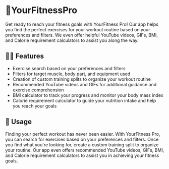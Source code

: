 # 💪YourFitnessPro

Get ready to reach your fitness goals with YourFitness Pro! Our app helps you find the perfect exercises for your workout routine based on your preferences and filters. We even offer helpful YouTube videos, GIFs, BMI, and Calorie requirement calculators to assist you along the way.

## 🏋️‍♀️ Features

- Exercise search based on your preferences and filters
- Filters for target muscle, body part, and equipment used
- Creation of custom training splits to organize your workout routine
- Recommended YouTube videos and GIFs for additional guidance and exercise comprehension
- BMI calculator to track your progress and monitor your body mass index
- Calorie requirement calculator to guide your nutrition intake and help you reach your goals

## 🤔 Usage

Finding your perfect workout has never been easier. With YourFitness Pro, you can search for exercises based on your preferences and filters. Once you find what you're looking for, create a custom training split to organize your routine. Our app even offers recommended YouTube videos, GIFs, BMI, and Calorie requirement calculators to assist you in achieving your fitness goals.
